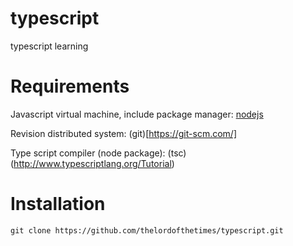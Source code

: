 # typescript
typescript learning

# Requirements

Javascript virtual machine, include package manager: [nodejs](https://nodejs.org/)

Revision distributed system: (git)[https://git-scm.com/]

Type script compiler (node package): (tsc)(http://www.typescriptlang.org/Tutorial) 

# Installation

    git clone https://github.com/thelordofthetimes/typescript.git
